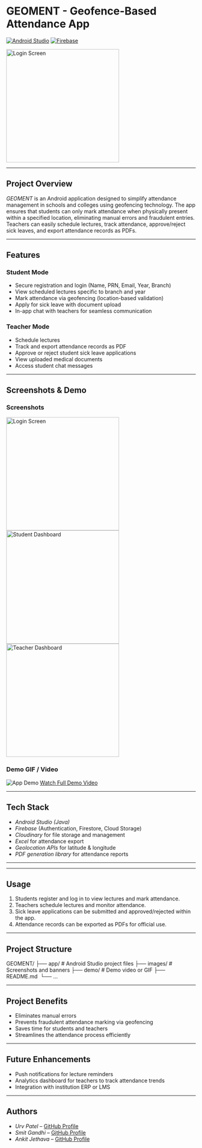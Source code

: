 # GEOMENT - Geofence-Based Attendance App

[![Android Studio](https://img.shields.io/badge/Android%20Studio-4.2.0-green)](https://developer.android.com/studio)
[![Firebase](https://img.shields.io/badge/Firebase-FFCA28?style=flat&logo=firebase&logoColor=black)](https://firebase.google.com/)

<img src="GEOMENT banner.jpg" alt="Login Screen" width="300">

---

## Project Overview
*GEOMENT* is an Android application designed to simplify attendance management in schools and colleges using geofencing technology. The app ensures that students can only mark attendance when physically present within a specified location, eliminating manual errors and fraudulent entries. Teachers can easily schedule lectures, track attendance, approve/reject sick leaves, and export attendance records as PDFs.

---

## Features

### Student Mode
- Secure registration and login (Name, PRN, Email, Year, Branch)  
- View scheduled lectures specific to branch and year  
- Mark attendance via geofencing (location-based validation)  
- Apply for sick leave with document upload  
- In-app chat with teachers for seamless communication  

### Teacher Mode
- Schedule lectures  
- Track and export attendance records as PDF  
- Approve or reject student sick leave applications  
- View uploaded medical documents  
- Access student chat messages  

---

## Screenshots & Demo

### Screenshots
<img src="LoginScreen.jpg" alt="Login Screen" width="300">
<img src="Student.jpg" alt="Student Dashboard" width="300">
<img src="Teacher.jpg" alt="Teacher Dashboard" width="300">


### Demo GIF / Video
![App Demo](./demo/demo.gif) <!-- Or link MP4 -->
[Watch Full Demo Video](./demo/GEOMENT_demo.mp4)

---

## Tech Stack
- *Android Studio (Java)*  
- *Firebase* (Authentication, Firestore, Cloud Storage)  
- *Cloudinary* for file storage and management  
- *Excel* for attendance export  
- *Geolocation APIs* for latitude & longitude  
- *PDF generation library* for attendance reports  

---
---

## Usage
1. Students register and log in to view lectures and mark attendance.  
2. Teachers schedule lectures and monitor attendance.  
3. Sick leave applications can be submitted and approved/rejected within the app.  
4. Attendance records can be exported as PDFs for official use.  

---

## Project Structure
GEOMENT/ ├── app/        # Android Studio project files
         ├── images/     # Screenshots and banners
         ├── demo/       # Demo video or GIF
         ├── README.md 
         └── ...

---

## Project Benefits
- Eliminates manual errors  
- Prevents fraudulent attendance marking via geofencing  
- Saves time for students and teachers  
- Streamlines the attendance process efficiently  

---

## Future Enhancements
- Push notifications for lecture reminders  
- Analytics dashboard for teachers to track attendance trends  
- Integration with institution ERP or LMS  

---

## Authors
- *Urv Patel* – [GitHub Profile](https://github.com/urva2)  
- *Smit Gandhi* – [GitHub Profile](https://github.com/smitgandhi)  
- *Ankit Jethava* – [GitHub Profile](https://github.com/ankitjethava)
